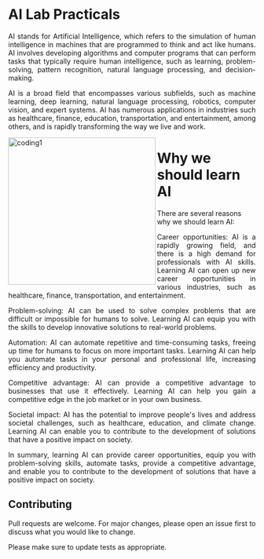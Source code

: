 # AI Lab Practicals

<p align="justify">AI stands for Artificial Intelligence, which refers to the simulation of human intelligence in machines that are programmed to think and act like humans. AI involves developing algorithms and computer programs that can perform tasks that typically require human intelligence, such as learning, problem-solving, pattern recognition, natural language processing, and decision-making.</p>
  
<p align="justify">AI is a broad field that encompasses various subfields, such as machine learning, deep learning, natural language processing, robotics, computer vision, and expert systems. AI has numerous applications in industries such as healthcare, finance, education, transportation, and entertainment, among others, and is rapidly transforming the way we live and work.</p>

<div>
<img align="left" alt="coding1" width="300" src="https://media.tenor.com/ow94qLGI8WsAAAAC/ai.gif">
</div>

# Why we should learn AI

There are several reasons why we should learn AI:

<p align="justify">Career opportunities: AI is a rapidly growing field, and there is a high demand for professionals with AI skills. Learning AI can open up new career opportunities in various industries, such as healthcare, finance, transportation, and entertainment.</p>

<p align="justify">Problem-solving: AI can be used to solve complex problems that are difficult or impossible for humans to solve. Learning AI can equip you with the skills to develop innovative solutions to real-world problems.</p>

<p align="justify">Automation: AI can automate repetitive and time-consuming tasks, freeing up time for humans to focus on more important tasks. Learning AI can help you automate tasks in your personal and professional life, increasing efficiency and productivity.</p>

<p align="justify">Competitive advantage: AI can provide a competitive advantage to businesses that use it effectively. Learning AI can help you gain a competitive edge in the job market or in your own business.</p>

<p align="justify">Societal impact: AI has the potential to improve people's lives and address societal challenges, such as healthcare, education, and climate change. Learning AI can enable you to contribute to the development of solutions that have a positive impact on society.</p>

<p align="justify">In summary, learning AI can provide career opportunities, equip you with problem-solving skills, automate tasks, provide a competitive advantage, and enable you to contribute to the development of solutions that have a positive impact on society.</p>

## Contributing

<p align="justify">Pull requests are welcome. For major changes, please open an issue first
to discuss what you would like to change.</p>

Please make sure to update tests as appropriate.
